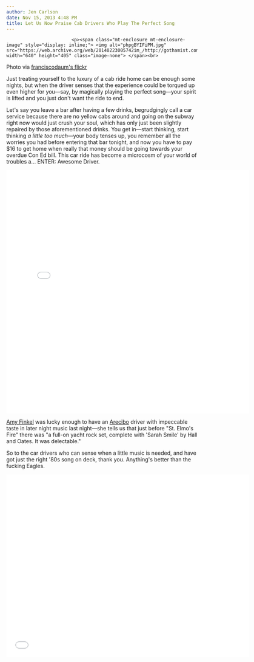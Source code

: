 ```yaml
---
author: Jen Carlson
date: Nov 15, 2013 4:48 PM
title: Let Us Now Praise Cab Drivers Who Play The Perfect Song
---
```



                            
                            
                            
                            <p><span class="mt-enclosure mt-enclosure-image" style="display: inline;"> <img alt="phpgBYIFiPM.jpg" src="https://web.archive.org/web/20140223005742im_/http://gothamist.com/attachments/arts_jen/phpgBYIFiPM.jpg" width="640" height="405" class="image-none"> </span><br>
<span class="photo_caption">Photo via <a href="https://web.archive.org/web/20140223005742/http://www.flickr.com/photos/franciscodaum/8242739648/">franciscodaum&apos;s flickr</a></span></p>

<p>Just treating yourself to the luxury of a cab ride home can be enough some nights, but when the driver senses that the experience could be torqued up even higher for you&#x2014;say, by magically playing the perfect song&#x2014;your spirit is lifted and you just don&apos;t want the ride to end.</p>

<p>Let&apos;s say you leave a bar after having a few drinks, begrudgingly call a car service because there are no yellow cabs around and going on the subway right now would just crush your soul, which has only just been slightly repaired by those aforementioned drinks. You get in&#x2014;start thinking, start thinking <em>a little too much</em>&#x2014;your body tenses up, you remember all the worries you had before entering that bar tonight, and now you have to pay $16 to get home when really that money should be going towards your overdue Con Ed bill. This car ride has become a microcosm of your world of troubles a... ENTER: Awesome Driver. </p>

<p><iframe src="//web.archive.org/web/20140223005742if_/http://player.vimeo.com/video/79507778" width="640" height="640" frameborder="0" webkitallowfullscreen="" mozallowfullscreen="" allowfullscreen></iframe> </p>

<p><a href="https://web.archive.org/web/20140223005742/http://www.fureverfilm.com/">Amy Finkel</a> was lucky enough to have an <a href="https://web.archive.org/web/20140223005742/http://www.yelp.com/biz/arecibo-car-service-brooklyn-2">Arecibo</a> driver with impeccable taste in later night music last night&#x2014;she tells us that just before &quot;St. Elmo&apos;s Fire&quot; there was &quot;a full-on yacht rock set, complete with &apos;Sarah Smile&apos; by Hall and Oates. It was delectable.&quot;</p>

<p>So to the car drivers who can sense when a little music is needed, and have got just the right &apos;80s song on deck, thank you. Anything&apos;s better than the fucking Eagles. </p>

<p><iframe width="640" height="480" src="//web.archive.org/web/20140223005742if_/http://www.youtube.com/embed/h-vwPuiILBc" frameborder="0" allowfullscreen></iframe><br>
</p>
                            
                            
                            